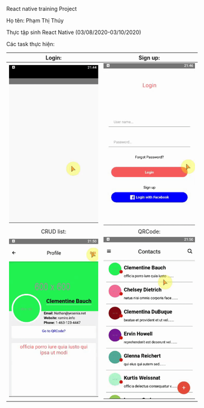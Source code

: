 React native training Project

Họ tên: Phạm Thị Thúy

Thực tập sinh React Native (03/08/2020-03/10/2020)

Các task thực hiện:

|Login:|Sign up:|
|:---:|:---:|
|![login](./src/assets/login.gif)|![signup](./src/assets/signup.gif)|
|CRUD list:|QRCode:|
|![crud](./src/assets/crud.gif)|![qrcode](./src/assets/qrcode.gif)|
